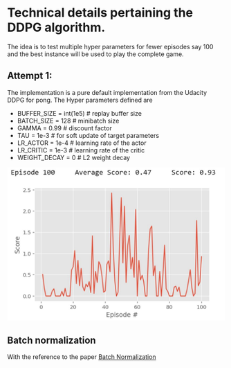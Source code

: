 # Technical details pertaining the DDPG algorithm.
The idea is to test multiple hyper parameters for fewer episodes say 100 and the best instance will be used to play the complete game.

## Attempt 1:
The implementation is a pure default implementation from the Udacity DDPG for pong. The Hyper parameters defined are 

* BUFFER_SIZE = int(1e5)  # replay buffer size
* BATCH_SIZE = 128        # minibatch size
* GAMMA = 0.99            # discount factor
* TAU = 1e-3              # for soft update of target parameters
* LR_ACTOR = 1e-4         # learning rate of the actor 
* LR_CRITIC = 1e-3        # learning rate of the critic
* WEIGHT_DECAY = 0        # L2 weight decay

![Default Hyper parameter](https://github.com/karthikrajkumar/Continuous-control/blob/master/default%20hp.JPG)

## Batch normalization
With the reference to the paper [Batch Normalization](https://arxiv.org/pdf/1502.03167v3.pdf)
